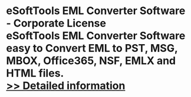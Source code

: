# eSoftTools EML Converter Software - Corporate License<br />eSoftTools EML Converter Software easy to Convert EML to PST, MSG, MBOX, Office365, NSF, EMLX and HTML files.<br />[>> Detailed information](https://secure.shareit.com/shareit/product.html?productid=300913414&affiliateid=200057808)